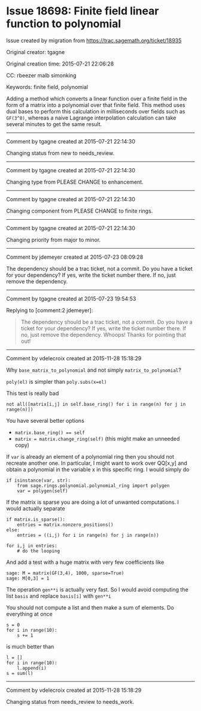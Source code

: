 # Issue 18698: Finite field linear function to polynomial

Issue created by migration from https://trac.sagemath.org/ticket/18935

Original creator: tgagne

Original creation time: 2015-07-21 22:06:28

CC:  rbeezer malb simonking

Keywords: finite field, polynomial

Adding a method which converts a linear function over a finite field in the form of a matrix into a polynomial over that finite field.
This method uses dual bases to perform this calculation in milliseconds over fields such as `GF(3^8)`, whereas a naive Lagrange interpolation calculation can take several minutes to get the same result. 


---

Comment by tgagne created at 2015-07-21 22:14:30

Changing status from new to needs_review.


---

Comment by tgagne created at 2015-07-21 22:14:30

Changing type from PLEASE CHANGE to enhancement.


---

Comment by tgagne created at 2015-07-21 22:14:30

Changing component from PLEASE CHANGE to finite rings.


---

Comment by tgagne created at 2015-07-21 22:14:30

Changing priority from major to minor.


---

Comment by jdemeyer created at 2015-07-23 08:09:28

The dependency should be a trac ticket, not a commit. Do you have a ticket for your dependency? If yes, write the ticket number there. If no, just remove the dependency.


---

Comment by tgagne created at 2015-07-23 19:54:53

Replying to [comment:2 jdemeyer]:
> The dependency should be a trac ticket, not a commit. Do you have a ticket for your dependency? If yes, write the ticket number there. If no, just remove the dependency.
Whoops! Thanks for pointing that out!


---

Comment by vdelecroix created at 2015-11-28 15:18:29

Why `base_matrix_to_polynomial` and not simply `matrix_to_polynomial`?

`poly(el)` is simpler than `poly.subs(x=el)`

This test is really bad

```
not all([matrix[i,j] in self.base_ring() for i in range(n) for j in range(n)])
```

You have several better options
- `matrix.base_ring() == self`
- `matrix = matrix.change_ring(self)` (this might make an unneeded copy)

If `var` is already an element of a polynomial ring then you should not recreate another one. In particular, I might want to work over QQ[x,y] and obtain a polynomial in the variable x in this specific ring. I would simply do

```
if isinstance(var, str):
    from sage.rings.polynomial.polynomial_ring import polygen
    var = polygen(self)
```


If the matrix is sparse you are doing a lot of unwanted computations. I would actually separate

```
if matrix.is_sparse():
    entries = matrix.nonzero_positions()
else:
    entries = ((i,j) for i in range(n) for j in range(n))

for i,j in entries:
    # do the looping
```

And add a test with a huge matrix with very few coefficients like

```
sage: M = matrix(GF(3,4), 1000, sparse=True)
sage: M[0,3] = 1
```


The operation `gen**i` is actually very fast. So I would avoid computing the list `basis` and replace `basis[i]` with `gen**i`

You should not compute a list and then make a sum of elements. Do everything at once

```
s = 0
for i in range(10):
    s += 1
```

is much better than

```
l = []
for i in range(10):
    l.append(i)
s = sum(l)
```



---

Comment by vdelecroix created at 2015-11-28 15:18:29

Changing status from needs_review to needs_work.
